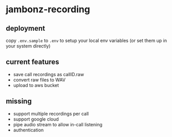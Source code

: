 # jambonz-recording

## deployment

copy `.env.sample` to `.env` to setup your local env variables (or set them up in your system directly) 

## current features

 - save call recordings as callID.raw 
 - convert raw files to WAV
 - upload to aws bucket

## missing
 - support multiple recordings per call
 - support google cloud 
 - pipe audio stream to allow in-call listening
 - authentication 

